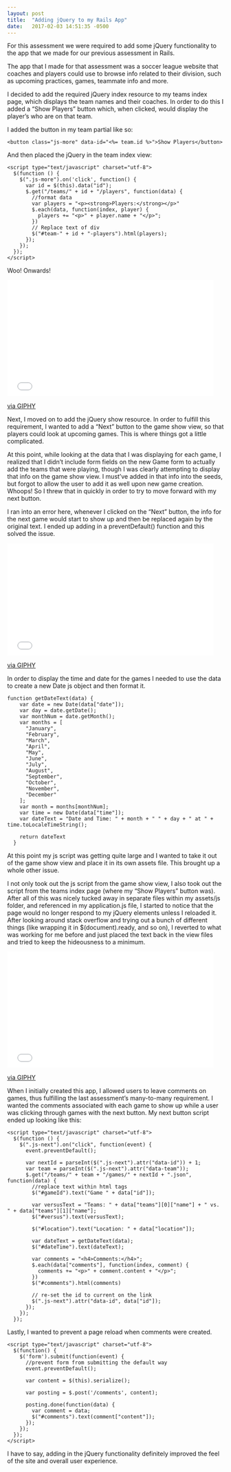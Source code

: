 ```yaml
---
layout: post
title:  "Adding jQuery to my Rails App"
date:   2017-02-03 14:51:35 -0500
---
```



For this assessment we were required to add some jQuery functionality to the app that we made for our previous assessment in Rails.

The app that I made for that assessment was a soccer league website that coaches and players could use to browse info related to their division, such as upcoming practices, games, teammate info and more.

I decided to add the required jQuery index resource to my teams index page, which displays the team names and their coaches. In order to do this I added a “Show Players” button which, when clicked, would display the player’s who are on that team.

I added the button in my team partial like so:

```
<button class="js-more" data-id="<%= team.id %>">Show Players</button>
```

And then placed the jQuery in the team index view:

```
<script type="text/javascript" charset="utf-8">
  $(function () {
    $(".js-more").on('click', function() {
      var id = $(this).data("id");
      $.get("/teams/" + id + "/players", function(data) {
        //format data
        var players = "<p><strong>Players:</strong></p>"
        $.each(data, function(index, player) {
          players += "<p>" + player.name + "</p>";
        })
        // Replace text of div
        $("#team-" + id + "-players").html(players);
      });
    });
  });
</script>
```

Woo! Onwards!

<iframe src="//giphy.com/embed/yTU8IQXHoBBUA" width="480" height="270" frameBorder="0" class="giphy-embed" allowFullScreen></iframe><p><a href="http://giphy.com/gifs/onward-yTU8IQXHoBBUA">via GIPHY</a></p>

Next, I moved on to add the jQuery show resource. In order to fulfill this requirement, I wanted to add a “Next” button to the game show view, so that players could look at upcoming games. This is where things got a little complicated.

At this point, while looking at the data that I was displaying for each game, I realized that I didn’t include form fields on the new Game form to actually add the teams that were playing, though I was clearly attempting to display that info on the game show view. I must’ve added in that info into the seeds, but forgot to allow the user to add it as well upon new game creation. Whoops! So I threw that in quickly in order to try to move forward with my next button.

I ran into an error here, whenever I clicked on the “Next” button, the info for the next game would start to show up and then be replaced again by the original text. I ended up adding in a preventDefault() function and this solved the issue.

<iframe src="//giphy.com/embed/3o7abB06u9bNzA8lu8" width="480" height="261" frameBorder="0" class="giphy-embed" allowFullScreen></iframe><p><a href="http://giphy.com/gifs/starwars-star-wars-the-force-awakens-bb-8-3o7abB06u9bNzA8lu8">via GIPHY</a></p>

In order to display the time and date for the games I needed to use the data to create a new Date js object and then format it. 

```
function getDateText(data) {
    var date = new Date(data["date"]);
    var day = date.getDate();
    var monthNum = date.getMonth();
    var months = [
      "January",
      "February",
      "March",
      "April",
      "May",
      "June",
      "July",
      "August",
      "September",
      "October",
      "November",
      "December"
    ];
    var month = months[monthNum];
    var time = new Date(data["time"]);
    var dateText = "Date and Time: " + month + " " + day + " at " + time.toLocaleTimeString();

    return dateText
  }
```

At this point my js script was getting quite large and I wanted to take it out of the game show view and place it in its own assets file. This brought up a whole other issue.

I not only took out the js script from the game show view, I also took out the script from the teams index page (where my “Show Players” button was). After all of this was nicely tucked away in separate files within my assets/js folder, and referenced in my application.js file, I started to notice that the page would no longer respond to my jQuery elements unless I reloaded it. After looking around stack overflow and trying out a bunch of different things (like wrapping it in $(document).ready, and so on), I reverted to what was working for me before and just placed the text back in the view files and tried to keep the hideousness to a minimum.

<iframe src="//giphy.com/embed/W9wHF6yVazlrW" width="480" height="270" frameBorder="0" class="giphy-embed" allowFullScreen></iframe><p><a href="http://giphy.com/gifs/hd-office-joke-W9wHF6yVazlrW">via GIPHY</a></p>

When I initially created this app, I allowed users to leave comments on games, thus fulfilling the last assessment’s many-to-many requirement. I wanted the comments associated with each game to show up while a user was clicking through games with the next button. My next button script ended up looking like this:

```
<script type="text/javascript" charset="utf-8">
  $(function () {
    $(".js-next").on("click", function(event) {
      event.preventDefault();

      var nextId = parseInt($(".js-next").attr("data-id")) + 1;
      var team = parseInt($(".js-next").attr("data-team"));
      $.get("/teams/" + team + "/games/" + nextId + ".json", function(data) {
        //replace text within html tags
        $("#gameId").text("Game " + data["id"]);

        var versusText = "Teams: " + data["teams"][0]["name"] + " vs. " + data["teams"][1]["name"];
        $("#versus").text(versusText);

        $("#location").text("Location: " + data["location"]);

        var dateText = getDateText(data);
        $("#dateTime").text(dateText);

        var comments = "<h4>Comments:</h4>";
        $.each(data["comments"], function(index, comment) {
          comments += "<p>" + comment.content + "</p>";
        })
        $("#comments").html(comments)

        // re-set the id to current on the link
        $(".js-next").attr("data-id", data["id"]);
      });
    });
  });
```

Lastly, I wanted to prevent a page reload when comments were created.

```
<script type="text/javascript" charset="utf-8">
  $(function() {
    $('form').submit(function(event) {
      //prevent form from submitting the default way
      event.preventDefault();

      var content = $(this).serialize();

      var posting = $.post('/comments', content);

      posting.done(function(data) {
        var comment = data;
        $("#comments").text(comment["content"]);
      });
    });
  });
</script>
```

I have to say, adding in the jQuery functionality definitely improved the feel of the site and overall user experience. 
